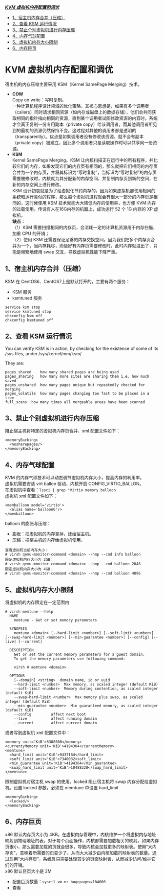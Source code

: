 ***[KVM 虚拟机内存配置和调优](https://github.com/Leanna-Lee/MyNotes/blob/master/Virtualization/KVM%E8%99%9A%E6%8B%9F%E6%9C%BA%E5%86%85%E5%AD%98%E9%85%8D%E7%BD%AE%E5%92%8C%E8%B0%83%E4%BC%98.md#kvm-%E8%99%9A%E6%8B%9F%E6%9C%BA%E5%86%85%E5%AD%98%E9%85%8D%E7%BD%AE%E5%92%8C%E8%B0%83%E4%BC%98)***  
- [1、宿主机内存合并（压缩）](https://github.com/Leanna-Lee/MyNotes/blob/master/Virtualization/KVM%E8%99%9A%E6%8B%9F%E6%9C%BA%E5%86%85%E5%AD%98%E9%85%8D%E7%BD%AE%E5%92%8C%E8%B0%83%E4%BC%98.md#1%E5%AE%BF%E4%B8%BB%E6%9C%BA%E5%86%85%E5%AD%98%E5%90%88%E5%B9%B6%E5%8E%8B%E7%BC%A9)   
- [2、查看 KSM 运行情况](https://github.com/Leanna-Lee/MyNotes/blob/master/Virtualization/KVM%E8%99%9A%E6%8B%9F%E6%9C%BA%E5%86%85%E5%AD%98%E9%85%8D%E7%BD%AE%E5%92%8C%E8%B0%83%E4%BC%98.md#2%E6%9F%A5%E7%9C%8B-ksm-%E8%BF%90%E8%A1%8C%E6%83%85%E5%86%B5)  
- [3、禁止个别虚拟机进行内存压缩](https://github.com/Leanna-Lee/MyNotes/blob/master/Virtualization/KVM%E8%99%9A%E6%8B%9F%E6%9C%BA%E5%86%85%E5%AD%98%E9%85%8D%E7%BD%AE%E5%92%8C%E8%B0%83%E4%BC%98.md#3%E7%A6%81%E6%AD%A2%E4%B8%AA%E5%88%AB%E8%99%9A%E6%8B%9F%E6%9C%BA%E8%BF%9B%E8%A1%8C%E5%86%85%E5%AD%98%E5%8E%8B%E7%BC%A9)  
- [4、内存气球配置](https://github.com/Leanna-Lee/MyNotes/blob/master/Virtualization/KVM%E8%99%9A%E6%8B%9F%E6%9C%BA%E5%86%85%E5%AD%98%E9%85%8D%E7%BD%AE%E5%92%8C%E8%B0%83%E4%BC%98.md#4%E5%86%85%E5%AD%98%E6%B0%94%E7%90%83%E9%85%8D%E7%BD%AE)
- [5、虚拟机内存大小限制](https://github.com/Leanna-Lee/MyNotes/blob/master/Virtualization/KVM%E8%99%9A%E6%8B%9F%E6%9C%BA%E5%86%85%E5%AD%98%E9%85%8D%E7%BD%AE%E5%92%8C%E8%B0%83%E4%BC%98.md#5%E8%99%9A%E6%8B%9F%E6%9C%BA%E5%86%85%E5%AD%98%E5%A4%A7%E5%B0%8F%E9%99%90%E5%88%B6)  
- [6、内存巨页](https://github.com/Leanna-Lee/MyNotes/blob/master/Virtualization/KVM%E8%99%9A%E6%8B%9F%E6%9C%BA%E5%86%85%E5%AD%98%E9%85%8D%E7%BD%AE%E5%92%8C%E8%B0%83%E4%BC%98.md#6%E5%86%85%E5%AD%98%E5%B7%A8%E9%A1%B5)
# KVM 虚拟机内存配置和调优
宿主机的内存压缩主要采用 KSM（Kernel SamePage Merging）技术。  
- **COW**  
Copy on write：写时复制。  
一种计算机程序设计领域的优化策略。其核心思想是，如果有多个调用者（callers）同时请求相同资源（如内存或磁盘上的数据存储），他们会共同获取相同的指针指向相同的资源，直到某个调用者试图修改资源的内容时，系统才会真正复制一份专用副本（private copy）给该调用者，而其他调用者所见到的最初的资源仍然保持不变。这过程对其他的调用者都是透明的（transparently）。优点是如果调用者没有修改该资源，就不会有副本（private copy）被建立，因此多个调用者只是读取操作时可以共享同一份资源。  
- **KSM**  
Kernel SamePage Merging。KSM 让内核扫描正在运行中的所有程序，并比较它们的内存，如果发现它们的内存页有相同的，那么就把它们相同的内存页合并为一个内存页，并将其标识为“写时复制”，当标识为“写时复制”的内存页需要被修改时，内核就为其分配新的内存空间，并复制内存页到新的空间，在新的内存空间上进行修改。  
KSM 设计初衷就是为了给虚拟化节约内存的，因为如果虚拟机都使用相同的系统和运行类似的程序，那么每个虚拟机进程就会有很大一部分的内存页是相同的，这时候使用 KSM 技术就能大大降低内存的使用率，也方便 KVM 内存的过载使用。传说有人在16G内存的机器上，成功运行 52 个 1G 内存的 XP 虚拟机。  
**缺点：**  
（1）KSM 需要扫描相同的内存页，会消耗一定的计算机资源用于内存扫描，加重 CPU 的开销；  
（2）使用 KSM 还需要保证足够的内存交换空间，因为我们把多个内存页合并为一个，当内存耗尽，而恰好有内存页需要修改时，此时内存就溢出了，只能是频繁地使用 swap 交互，导致虚拟机性能下降严重。
## 1、宿主机内存合并（压缩）
KSM 在 CentOS6、CentOS7上是默认打开的，主要有两个服务：  
- KSM 服务  
- ksmtuned 服务
```
service ksm stop
service ksmtuned stop
chkconfig ksm off
chkconfig ksmtuned off
```  
## 2、查看 KSM 运行情况
You can verify KSM is in action, by checking for the existence of some of its /sys files, under /sys/kernel/mm/ksm/

They are:
```
pages_shared	how many shared pages are being used  
pages_sharing	how many more sites are sharing them i.e. how much saved  
pages_unshared	how many pages unique but repeatedly checked for merging  
pages_volatile	how many pages changing too fast to be placed in a tree  
full_scans	how many times all mergeable areas have been scanned  
```  
## 3、禁止个别虚拟机进行内存压缩
阻止宿主机将特定的虚拟机内存页合并，xml 配置文件如下：  
```
<memoryBacking>  
  <nosharepages/>
</memoryBacking>
```  
## 4、内存气球配置
KVM 的内存气球技术可以动态调节虚拟机内存大小，提高内存的利用率。  
虚拟机需要安装 virt ballon 驱动，内核开启 CONFIG_VIRTIO_BALLON。  
在虚拟机中查看：`lspci | grep "Virtio memory balloon`  
虚拟机 xml 配置文件如下：  
```
<memballoon model='virtio'>  
  <alias name='balloon0'/>
</memballoon>
```  
balloon 的膨胀与压缩：  
- 膨胀：把虚拟机的内存拿掉，还给宿主机。  
- 压缩：把宿主机的内存给虚拟机使用。  
```
查看虚拟机当前内存大小：  
# virsh qemu-monitor-command <domain> --hmp --cmd info balloon  
限定虚拟机内存大小为 2GB：  
# virsh qemu-monitor-command <domain> --hmp --cmd balloon 2048  
限定虚拟机内存大小为 4GB：  
# virsh qemu-monitor-command <domain> --hmp --cmd balloon 4096
```  
## 5、虚拟机内存大小限制
将虚拟机的内存限定在一定范围内  
```
# virsh memtune --help  
  NAME  
    memtune - Get or set memory parameters  
  
  SYNOPSIS
    memtune <domain> [--hard-limit <number>] [--soft-limit <number>] [--swap-hard-limit <number>] [--min-guarantee <number>] [--config] [--live] [--current]  

  DESCRIPTION
    Get or set the current memory parameters for a guest domain.  
    To get the memory parameters use following command:  
  
    virsh # memtune <domain>  

  OPTIONS  
    [--domain] <string>  domain name, id or uuid
    --hard-limit <number>  Max memory, as scaled integer (default KiB)  
    --soft-limit <number>  Memory during contention, as scaled integer (default KiB)  
    --swap-hard-limit <number>  Max memory plus swap, as scaled integer (default KiB)  
    --min-guarantee <number>  Min guaranteed memory, as scaled integer (default KiB)  
    --config         affect next boot  
    --live           affect running domain  
    --current        affect current domain  
```  
或者写到虚拟机 xml 配置文件中：  
```
<memory unit='KiB'>8388608</memory>  
<currentyMemory unit='KiB'>4194304</currentMemory>  
<memtune>  
  <hard_limit unit='KiB'>9437184</hard_limit>  
  <soft_limit unit='KiB'>7340032<soft_limit>  
  <min_guarantee unit='KiB'>4194304</min_guarantee>  
  <swap_hard_limit unit='KiB'>10488320</swap_hard_limit>  
</memtune>
```  
限制虚拟机对宿主机 swap 的使用。locked 阻止宿主机将 swap 内存分配给虚拟机。设置 locked 参数，必须在 memtune 中设置 hard_limit  
```
<memoryBacking>  
  <locked/>
</memoryBacking>
```
## 6、内存巨页
x86 默认内存页大小为 4KB。在虚拟内存管理中，内核维护一个将虚拟内存地址映射到物理地址的表，对于每个页面操作，内核都需要加载相关的映射。如果内存页很小，那么需要加载的页就会很多，导致内核会加载更多的映射表。使用“大内存页”，意味着所需要的页变少了，从而大大减少由内核加载的映射表的数量。通过启用“大内存页”，系统具只需要处理较少的页面映射表，从而减少访问/维护它们的开销。  
x86 默认巨页大小是 2M  
- 配置巨页数量：`sysctl vm.nr_hugepages=104000`  
- 查看